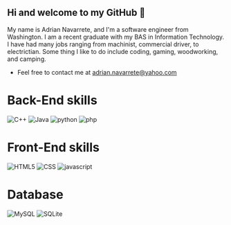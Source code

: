 ## Hi and welcome to my GitHub 👋
My name is Adrian Navarrete, and I'm a software engineer from Washington. I am a recent graduate with my BAS in Information Technology. I have had many jobs ranging from machinist, commercial driver, to electrictian. Some thing I like to do include coding, gaming, woodworking, and camping.
* Feel free to contact me at adrian.navarrete@yahoo.com
# Back-End skills
<p>
  <img alt="C++" src="https://img.shields.io/badge/C++-00599C?logo=cplusplus&style=plastic">
  <img alt="Java" src="https://img.shields.io/badge/JAVA-FF7800?logo=Java&style=plastic">
  <img alt="python" src="https://img.shields.io/badge/PYTHON-3776AB?logo=python&style=plastic&logoColor=white">
  <img alt="php" src="https://img.shields.io/badge/PHP-777BB4?logo=php&style=plastic&logoColor=white">
</p>

# Front-End skills
<p>
  <img alt="HTML5" src="https://img.shields.io/badge/HTML5-E34F26?logo=html5&style=plastic&logoColor=white">
  <img alt="CSS" src="https://img.shields.io/badge/CSS-1572B6?logo=css3&style=plastic&logoColor=white">
  <img alt="javascript" src="https://img.shields.io/badge/JAVASCRIPT-F7DF1E?logo=javascript&style=plastic&logoColor=white">
</p>

# Database
<p>
  <img alt="MySQL" src="https://img.shields.io/badge/MYSQL-4479A1?logo=mysql&style=plastic&logoColor=white">
  <img alt="SQLite" src="https://img.shields.io/badge/SQLITE-003B57?logo=sqlite&style=plastic&logoColor=white">
</p>
